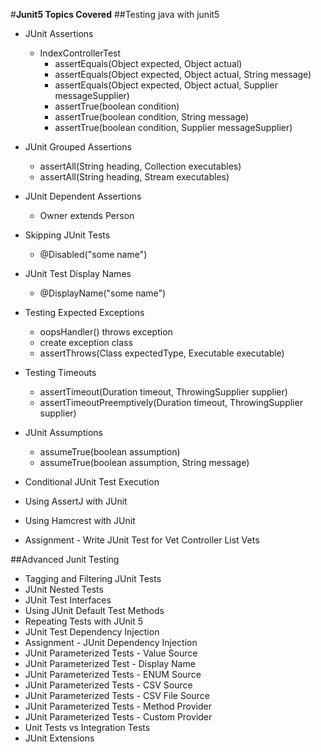 #**Junit5 Topics Covered**
 ##Testing java with junit5
- JUnit Assertions  
   - IndexControllerTest 
     - assertEquals​(Object expected, Object actual)
     - assertEquals​(Object expected, Object actual, String message)
     - assertEquals​(Object expected, Object actual, Supplier<String> messageSupplier)
     - assertTrue​(boolean condition)
     - assertTrue​(boolean condition, String message)
     - assertTrue​(boolean condition, Supplier<String> messageSupplier)
  
- JUnit Grouped Assertions
    - assertAll​(String heading, Collection<Executable> executables)
    - assertAll​(String heading, Stream<Executable> executables)
  
- JUnit Dependent Assertions
     - Owner extends Person 
  
- Skipping JUnit Tests
  - @Disabled("some name")
  
- JUnit Test Display Names
   - @DisplayName("some name")
   
- Testing Expected Exceptions
    - oopsHandler() throws exception
    - create exception class
    - assertThrows​(Class<T> expectedType, Executable executable)
  
- Testing Timeouts
    - assertTimeout​(Duration timeout, ThrowingSupplier<T> supplier)
    - assertTimeoutPreemptively​(Duration timeout, ThrowingSupplier<T> supplier)
   
- JUnit Assumptions
  - assumeTrue​(boolean assumption)
  - assumeTrue​(boolean assumption, String message)
    
- Conditional JUnit Test Execution
- Using AssertJ with JUnit
- Using Hamcrest with JUnit
- Assignment - Write JUnit Test for Vet Controller List Vets

##Advanced Junit Testing
- Tagging and Filtering JUnit Tests
- JUnit Nested Tests
- JUnit Test Interfaces
- Using JUnit Default Test Methods
- Repeating Tests with JUnit 5
- JUnit Test Dependency Injection
- Assignment - JUnit Dependency Injection
- JUnit Parameterized Tests - Value Source
- JUnit Parameterized Test - Display Name
- JUnit Parameterized Tests - ENUM Source
- JUnit Parameterized Tests - CSV Source
- JUnit Parameterized Tests - CSV File Source
- JUnit Parameterized Tests - Method Provider
- JUnit Parameterized Tests - Custom Provider
- Unit Tests vs Integration Tests
- JUnit Extensions